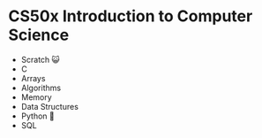 # CS50x Introduction to Computer Science

- Scratch 😺
- C
- Arrays
- Algorithms
- Memory
- Data Structures
- Python 🐍
- SQL
